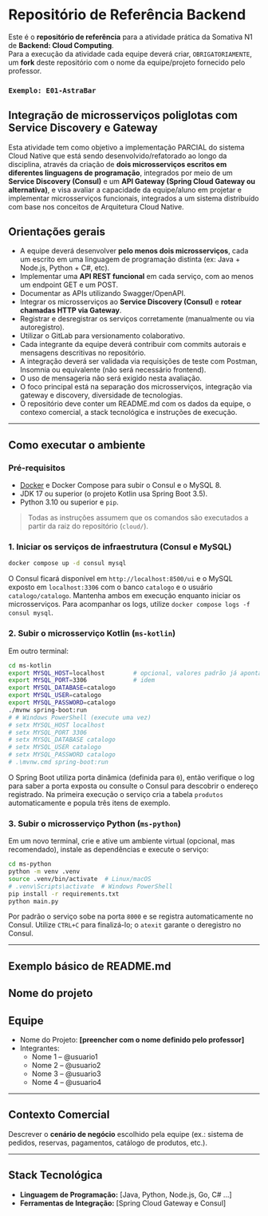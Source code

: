 # Repositório de Referência Backend

Este é o **repositório de referência** para a atividade prática da Somativa N1 de **Backend: Cloud Computing**.  
Para a execução da atividade cada equipe deverá criar, `OBRIGATORIAMENTE`, um **fork** deste repositório com o nome da equipe/projeto fornecido pelo professor.

### `Exemplo: E01-AstraBar`

## Integração de microsserviços poliglotas com Service Discovery e Gateway

Esta atividade tem como objetivo a implementação PARCIAL do sistema Cloud Native que está sendo desenvolvido/refatorado ao longo da disciplina, através da criação de **dois microsserviços escritos em diferentes linguagens de programação**, integrados por meio de um **Service Discovery (Consul)** e um **API Gateway (Spring Cloud Gateway ou alternativa)**, e visa avaliar a capacidade da equipe/aluno em projetar e implementar microsserviços funcionais, integrados a um sistema distribuído com base nos conceitos de Arquitetura Cloud Native.

## Orientações gerais

- A equipe deverá desenvolver **pelo menos dois microsserviços**, cada um escrito em uma linguagem de programação distinta (ex: Java + Node.js, Python + C#, etc).
- Implementar uma **API REST funcional** em cada serviço, com ao menos um endpoint GET e um POST.
- Documentar as APIs utilizando Swagger/OpenAPI.
- Integrar os microsserviços ao **Service Discovery (Consul)** e **rotear chamadas HTTP via Gateway**.
- Registrar e desregistrar os serviços corretamente (manualmente ou via autoregistro).
- Utilizar o GitLab para versionamento colaborativo.
- Cada integrante da equipe deverá contribuir com commits autorais e mensagens descritivas no repositório.
- A integração deverá ser validada via requisições de teste com Postman, Insomnia ou equivalente (não será necessário frontend).
- O uso de mensageria não será exigido nesta avaliação.
- O foco principal está na separação dos microsserviços, integração via gateway e discovery, diversidade de tecnologias.
- O repositório deve conter um README.md com os dados da equipe, o contexo comercial, a stack tecnológica e instruções de execução.
---

## Como executar o ambiente

### Pré-requisitos

- [Docker](https://www.docker.com/) e Docker Compose para subir o Consul e o MySQL 8.
- JDK 17 ou superior (o projeto Kotlin usa Spring Boot 3.5).
- Python 3.10 ou superior e `pip`.

> Todas as instruções assumem que os comandos são executados a partir da raiz do repositório (`cloud/`).

### 1. Iniciar os serviços de infraestrutura (Consul e MySQL)

```bash
docker compose up -d consul mysql
```

O Consul ficará disponível em `http://localhost:8500/ui` e o MySQL exposto em `localhost:3306` com o banco `catalogo` e o usuário `catalogo/catalogo`. Mantenha ambos em execução enquanto iniciar os microsserviços. Para acompanhar os logs, utilize `docker compose logs -f consul mysql`.

### 2. Subir o microsserviço Kotlin (`ms-kotlin`)

Em outro terminal:

```bash
cd ms-kotlin
export MYSQL_HOST=localhost        # opcional, valores padrão já apontam para localhost
export MYSQL_PORT=3306             # idem
export MYSQL_DATABASE=catalogo
export MYSQL_USER=catalogo
export MYSQL_PASSWORD=catalogo
./mvnw spring-boot:run
# # Windows PowerShell (execute uma vez)
# setx MYSQL_HOST localhost
# setx MYSQL_PORT 3306
# setx MYSQL_DATABASE catalogo
# setx MYSQL_USER catalogo
# setx MYSQL_PASSWORD catalogo
# .\mvnw.cmd spring-boot:run
```

O Spring Boot utiliza porta dinâmica (definida para `0`), então verifique o log para saber a porta exposta ou consulte o Consul para descobrir o endereço registrado. Na primeira execução o serviço cria a tabela `produtos` automaticamente e popula três itens de exemplo.

### 3. Subir o microsserviço Python (`ms-python`)

Em um novo terminal, crie e ative um ambiente virtual (opcional, mas recomendado), instale as dependências e execute o serviço:

```bash
cd ms-python
python -m venv .venv
source .venv/bin/activate  # Linux/macOS
# .venv\Scripts\activate  # Windows PowerShell
pip install -r requirements.txt
python main.py
```

Por padrão o serviço sobe na porta `8000` e se registra automaticamente no Consul. Utilize `CTRL+C` para finalizá-lo; o `atexit` garante o deregistro no Consul.

---
## Exemplo básico de README.md

## Nome do projeto

## Equipe

- Nome do Projeto: **[preencher com o nome definido pelo professor]**  
- Integrantes:
  - Nome 1 – @usuario1
  - Nome 2 – @usuario2
  - Nome 3 – @usuario3
  - Nome 4 – @usuario4
---

## Contexto Comercial

Descrever o **cenário de negócio** escolhido pela equipe (ex.: sistema de pedidos, reservas, pagamentos, catálogo de produtos, etc.).

---

## Stack Tecnológica

- **Linguagem de Programação:** [Java, Python, Node.js, Go, C# …]  
- **Ferramentas de Integração:** [Spring Cloud Gateway e Consul]  
